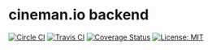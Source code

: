 # cineman.io backend

[![Circle CI](https://circleci.com/gh/cinemanio/backend/tree/master.svg?style=shield)](https://circleci.com/gh/cinemanio/backend)
[![Travis CI](https://img.shields.io/travis/cinemanio/backend.svg?branch=master)](https://travis-ci.org/cinemanio/backend)
[![Coverage Status](https://coveralls.io/repos/cinemanio/backend/badge.svg?branch=master)](https://coveralls.io/r/cinemanio/backend)
[![License: MIT](https://img.shields.io/badge/license-MIT-green.svg)](https://opensource.org/licenses/MIT)
